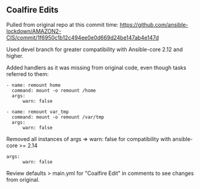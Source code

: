## Coalfire Edits
Pulled from original repo at this commit time:
https://github.com/ansible-lockdown/AMAZON2-CIS/commit/1f6950c1b12c494ee0e0d669d24be147ab4e147d

Used devel branch for greater compatibility with Ansible-core 2.12 and higher.

Added handlers as it was missing from original code, even though tasks referred to them:
```
- name: remount home
  command: mount -o remount /home
  args:
      warn: false

- name: remount var_tmp
  command: mount -o remount /var/tmp
  args:
      warn: false
```

Removed all instances of args => warn: false for compatibility with ansible-core >= 2.14

```
args:
      warn: false
```

Review defaults > main.yml for "Coalfire Edit" in comments to see changes from original.